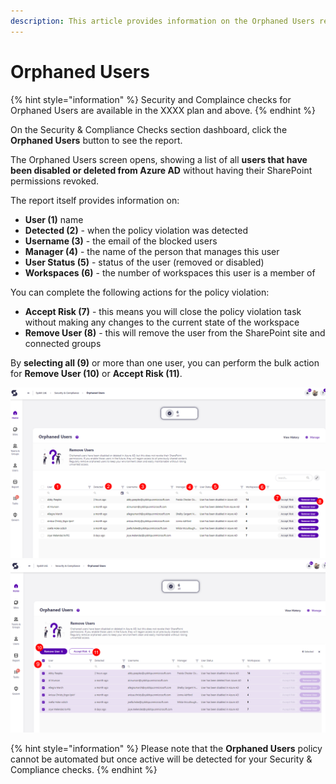 ```yaml
---
description: This article provides information on the Orphaned Users report.
---
```



# Orphaned Users

{% hint style="information" %}
Security and Complaince checks for Orphaned Users are available in the XXXX plan and above. 
{% endhint %}

On the Security & Compliance Checks section dashboard, click the **Orphaned Users** button to see the report.

The Orphaned Users screen opens, showing a list of all **users that have been disabled or deleted from Azure AD** without having their SharePoint permissions revoked.

The report itself provides information on:
  * **User (1)** name
  * **Detected (2)** - when the policy violation was detected
  * **Username (3)** - the email of the blocked users
  * **Manager (4)** - the name of the person that manages this user
  * **User Status (5)** - status of the user (removed or disabled)
  * **Workspaces (6)** - the number of workspaces this user is a member of

You can complete the following actions for the policy violation:
  * **Accept Risk (7)** - this means you will close the policy violation task without making any changes to the current state of the workspace
  * **Remove User (8)** - this will remove the user from the SharePoint site and connected groups

By **selecting all (9)** or more than one user, you can perform the bulk action for **Remove User (10)** or **Accept Risk (11)**. 

![Orphaned Users](../../.gitbook/assets/security-compliance-checks_orphaned-users.png)
![Orphaned Users - Bulk](../../.gitbook/assets/security-compliance-checks_orphaned-users-bulk.png)

{% hint style="information" %}
Please note that the **Orphaned Users** policy cannot be automated but once active will be detected for your Security & Compliance checks. 
{% endhint %}